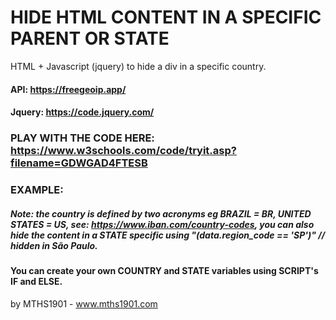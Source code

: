 # HIDE HTML CONTENT IN A SPECIFIC PARENT OR STATE
HTML + Javascript (jquery) to hide a div in a specific country.

#### API: https://freegeoip.app/
#### Jquery: https://code.jquery.com/

### PLAY WITH THE CODE HERE: https://www.w3schools.com/code/tryit.asp?filename=GDWGAD4FTESB

### EXAMPLE:
##### Note: the country is defined by two acronyms eg BRAZIL = BR, UNITED STATES = US, see: https://www.iban.com/country-codes, you can also hide the content in a STATE specific using "(data.region_code == 'SP')" // hidden in São Paulo.

#### You can create your own COUNTRY and STATE variables using SCRIPT's IF and ELSE.

by MTHS1901 - www.mths1901.com
